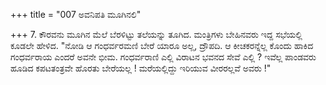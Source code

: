 +++
title = "007 ಅವನಿಪತಿ ಮೂಗಿನಲಿ"

+++
7. ಕೌರವನು ಮೂಗಿನ ಮೆಲೆ ಬೆರಳಿಟ್ಟು ತಲೆಯನ್ನು ತೂಗಿದ. ಮಂತ್ರಿಗಳು ಬೇಹಿನವರು ಇದ್ದ ಸಭೆಯಲ್ಲಿ ಕೂಡಲೇ ಹೇಳಿದ. "ನೋಡಿ ಆ ಗಂಧರ್ವರಮಣಿ ಬೇರೆ ಯಾರೂ ಅಲ್ಲ, ದ್ರೌಪದಿ. ಆ ಕೀಚಕರನ್ನೆಲ್ಲ ಕೊಂದು ಹಾಕಿದ ಗಂಧರ್ವರಾಯ ಎಂದರೆ ಅವನೇ ಭೀಮ. ಗಂಧರ್ವರಾಣಿ ಎಲ್ಲಿ ವಿರಾಟನ ಭವನದ ಸೇವೆ ಎಲ್ಲಿ ? ಇವೆಲ್ಲ ಪಾಂಡವರು ಹೂಡಿದ ಕಪಟತಂತ್ರವೇ ಹೊರತು ಬೇರೆಯಲ್ಲ ! ಮರೆಯಲ್ಲಿದ್ದು ಇರಿಯುವ ವೀರರಲ್ಲವೆ ಅವರು !"